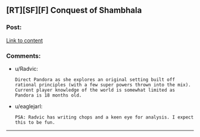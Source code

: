 ## [RT][SF][F] Conquest of Shambhala

### Post:

[Link to content](https://forums.sufficientvelocity.com/threads/conquest-of-shambhala.35530/)

### Comments:

- u/Radvic:
  ```
  Direct Pandora as she explores an original setting built off rational principles (with a few super powers thrown into the mix). Current player knowledge of the world is somewhat limited as Pandora is 18 months old.
  ```

- u/eaglejarl:
  ```
  PSA: Radvic has writing chops and a keen eye for analysis. I expect this to be fun.
  ```

---

